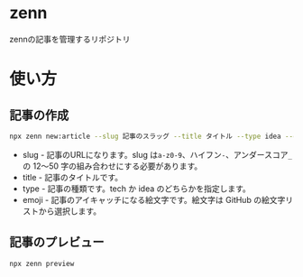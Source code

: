 # zenn

zennの記事を管理するリポジトリ

# 使い方

## 記事の作成

```bash
npx zenn new:article --slug 記事のスラッグ --title タイトル --type idea --emoji ✨
```

* slug - 記事のURLになります。slug は`a-z0-9`、ハイフン`-`、アンダースコア`_`の 12〜50 字の組み合わせにする必要があります。
* title - 記事のタイトルです。
* type - 記事の種類です。tech か idea のどちらかを指定します。
* emoji - 記事のアイキャッチになる絵文字です。絵文字は GitHub の絵文字リストから選択します。

## 記事のプレビュー

```bash
npx zenn preview
```
